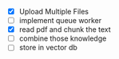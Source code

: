 - [x] Upload Multiple Files
- [ ] implement queue worker
- [x] read pdf and chunk the text
- [ ] combine those knowledge
- [ ] store in vector db
